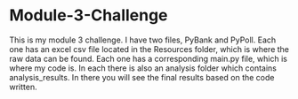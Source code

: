 # Module-3-Challenge
This is my module 3 challenge. I have two files, PyBank and PyPoll. 
Each one has an excel csv file located in the Resources folder, which is where the raw data can be found.
Each one has a corresponding main.py file, which is where my code is.
In each there is also an analysis folder which contains analysis_results.
In there you will see the final results based on the code written.

